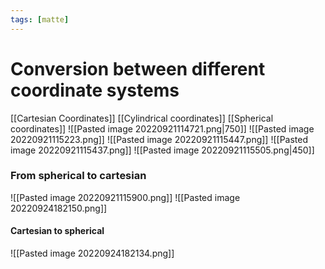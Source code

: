 ```yaml
---
tags: [matte]
---
```

# Conversion between different coordinate systems
[[Cartesian Coordinates]]
[[Cylindrical coordinates]]
[[Spherical coordinates]]
![[Pasted image 20220921114721.png|750]]
![[Pasted image 20220921115223.png]]
![[Pasted image 20220921115447.png]]
![[Pasted image 20220921115437.png]]
![[Pasted image 20220921115505.png|450]]

### From spherical to cartesian
![[Pasted image 20220921115900.png]]
![[Pasted image 20220924182150.png]]

#### Cartesian to spherical
![[Pasted image 20220924182134.png]]
